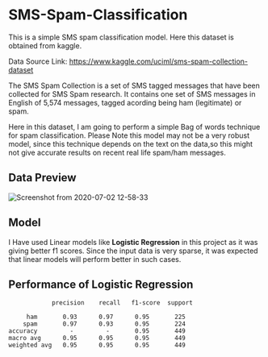 # SMS-Spam-Classification

This is a simple SMS spam classification model. Here this dataset is obtained from kaggle.

Data Source Link: https://www.kaggle.com/uciml/sms-spam-collection-dataset

The SMS Spam Collection is a set of SMS tagged messages that have been collected for SMS Spam research. It contains one set of SMS messages in English of 5,574 messages, tagged acording being ham (legitimate) or spam. 

Here in this dataset, I am going to perform a simple Bag of words technique for spam classification. Please Note this model may not be a very robust model, since this technique depends on the text on the data,so this might not give accurate results on recent real life spam/ham messages.
## Data Preview
![Screenshot from 2020-07-02 12-58-33](https://user-images.githubusercontent.com/64247956/86329577-fa93dd00-bc63-11ea-9ea2-f4de9eadde8f.png)


## Model
I Have used Linear models like <b>Logistic Regression</b> in this project as it was giving better f1 scores. 
Since the input data is very sparse, it was expected that linear models will perform better in such cases.

## Performance of Logistic Regression

                precision    recall   f1-score  support

         ham       0.93      0.97      0.95       225
        spam       0.97      0.93      0.95       224
    accuracy         -         -       0.95       449
    macro avg      0.95      0.95      0.95       449
    weighted avg   0.95      0.95      0.95       449

